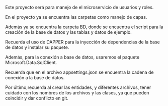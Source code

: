 ﻿Este proyecto será para manejo de el microservicio de usuarios y roles.

En el proyecto ya se encuentra las carpetas como manejo de capas. 

Además ya se encuentra la carpeta BD, donde se encuentra el script para la creación de la base de datos y las tablas y datos de ejemplo.

Recuerda el uso de DAPPER para la inyección de dependencias de la base de datos y instalar su paquete.

Además, para la conexión a base de datos, usaremos el paquete Microsoft.Data.SqlClient.

Recuerda que en el archivo appsettings.json se encuentra la cadena de conexión a la base de datos.

Por último,recuerda al crear las entidades, y diferentes archivos, tener cuidado con los nombres de los archivos y las clases, ya que
pueden coincidir y dar conflicto en git.